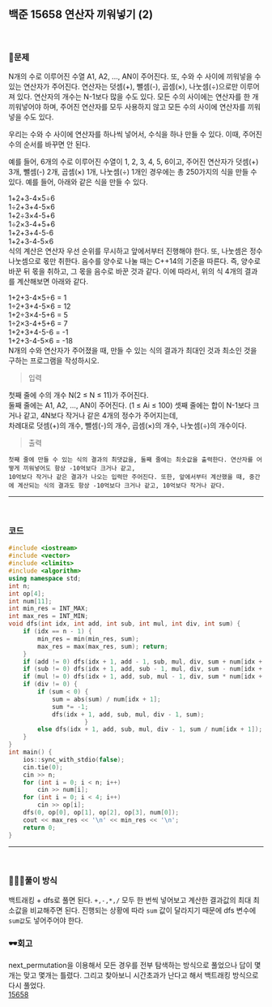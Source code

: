 ## 백준 15658 연산자 끼워넣기 (2)

&nbsp;
### 🧐문제
N개의 수로 이루어진 수열 A1, A2, ..., AN이 주어진다. 또, 수와 수 사이에 끼워넣을 수 있는 연산자가 주어진다. 연산자는 덧셈(+), 뺄셈(-), 곱셈(×), 나눗셈(÷)으로만 이루어져 있다. 연산자의 개수는 N-1보다 많을 수도 있다. 모든 수의 사이에는 연산자를 한 개 끼워넣어야 하며, 주어진 연산자를 모두 사용하지 않고 모든 수의 사이에 연산자를 끼워넣을 수도 있다.

우리는 수와 수 사이에 연산자를 하나씩 넣어서, 수식을 하나 만들 수 있다. 이때, 주어진 수의 순서를 바꾸면 안 된다.

예를 들어, 6개의 수로 이루어진 수열이 1, 2, 3, 4, 5, 6이고, 주어진 연산자가 덧셈(+) 3개, 뺄셈(-) 2개, 곱셈(×) 1개, 나눗셈(÷) 1개인 경우에는 총 250가지의 식을 만들 수 있다. 예를 들어, 아래와 같은 식을 만들 수 있다.

1+2+3-4×5÷6  
1÷2+3+4-5×6  
1+2÷3×4-5+6  
1÷2×3-4+5+6  
1+2+3+4-5-6  
1+2+3-4-5×6  
식의 계산은 연산자 우선 순위를 무시하고 앞에서부터 진행해야 한다. 또, 나눗셈은 정수 나눗셈으로 몫만 취한다. 음수를 양수로 나눌 때는 C++14의 기준을 따른다. 즉, 양수로 바꾼 뒤 몫을 취하고, 그 몫을 음수로 바꾼 것과 같다. 이에 따라서, 위의 식 4개의 결과를 계산해보면 아래와 같다.

1+2+3-4×5÷6 = 1  
1÷2+3+4-5×6 = 12  
1+2÷3×4-5+6 = 5  
1÷2×3-4+5+6 = 7  
1+2+3+4-5-6 = -1  
1+2+3-4-5×6 = -18  
N개의 수와 연산자가 주어졌을 때, 만들 수 있는 식의 결과가 최대인 것과 최소인 것을 구하는 프로그램을 작성하시오.
&nbsp;

>입력 

   첫째 줄에 수의 개수 N(2 ≤ N ≤ 11)가 주어진다.   
   둘째 줄에는 A1, A2, ..., AN이 주어진다. (1 ≤ Ai ≤ 100) 셋째 줄에는 합이 N-1보다 크거나 같고, 4N보다 작거나 같은 4개의 정수가 주어지는데,   
   차례대로 덧셈(+)의 개수, 뺄셈(-)의 개수, 곱셈(×)의 개수, 나눗셈(÷)의 개수이다. 

>출력

    첫째 줄에 만들 수 있는 식의 결과의 최댓값을, 둘째 줄에는 최솟값을 출력한다. 연산자를 어떻게 끼워넣어도 항상 -10억보다 크거나 같고,  
    10억보다 작거나 같은 결과가 나오는 입력만 주어진다. 또한, 앞에서부터 계산했을 때, 중간에 계산되는 식의 결과도 항상 -10억보다 크거나 같고, 10억보다 작거나 같다.

***
&nbsp;
### 코드
```cpp
#include <iostream>
#include <vector> 
#include <climits> 
#include <algorithm> 
using namespace std; 
int n; 
int op[4]; 
int num[11];
int min_res = INT_MAX; 
int max_res = INT_MIN; 
void dfs(int idx, int add, int sub, int mul, int div, int sum) { 
    if (idx == n - 1) { 
        min_res = min(min_res, sum); 
        max_res = max(max_res, sum); return; 
    } 
    if (add != 0) dfs(idx + 1, add - 1, sub, mul, div, sum + num[idx + 1]); 
    if (sub != 0) dfs(idx + 1, add, sub - 1, mul, div, sum - num[idx + 1]); 
    if (mul != 0) dfs(idx + 1, add, sub, mul - 1, div, sum * num[idx + 1]); 
    if (div != 0) {
        if (sum < 0) { 
            sum = abs(sum) / num[idx + 1]; 
            sum *= -1;
            dfs(idx + 1, add, sub, mul, div - 1, sum); 
                     } 
        else dfs(idx + 1, add, sub, mul, div - 1, sum / num[idx + 1]);
    } 
} 
int main() {
    ios::sync_with_stdio(false);
    cin.tie(0); 
    cin >> n; 
    for (int i = 0; i < n; i++) 
        cin >> num[i]; 
    for (int i = 0; i < 4; i++) 
        cin >> op[i];
    dfs(0, op[0], op[1], op[2], op[3], num[0]);
    cout << max_res << '\n' << min_res << '\n';
    return 0;
}

```
***

&nbsp;

### 👩🏻‍💻풀이 방식
백트래킹 + dfs로 풀면 된다. `+,-,*,/` 모두 한 번씩 넣어보고 계산한 결과값의 최대 최소값을 비교해주면 된다. 진행되는 상황에 따라 `sum` 값이 달라지기 때문에 dfs 변수에 `sum값`도 넣어주어야 한다.


### 🕶회고
next_permutation을 이용해서 모든 경우를 전부 탐색하는 방식으로 풀었으나 답이 몇개는 맞고 몇개는 틀렸다. 그리고 찾아보니 시간초과가 난다고 해서 백트래킹 방식으로 다시 풀었다.   
[15658](https://www.acmicpc.net/problem/15658, "baekjoon")
